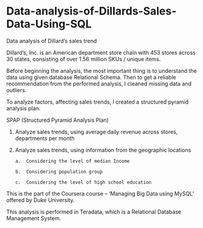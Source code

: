 # Data-analysis-of-Dillards-Sales-Data-Using-SQL
Data analysis of Dillard’s sales trend

Dillard’s, Inc. is an American department store chain with 453 stores across 30 states, consisting of over 1.56 million SKUs / unique items. 

Before beginning the analysis, the most important thing is to understand the data using given database Relational Schema.
Then to get a reliable recommendation from the performed analysis, I cleaned missing data and outliers. 

To analyze factors, affecting sales trends, I created a structured pyramid analysis plan.

SPAP (Structured Pyramid Analysis Plan)

1)	Analyze sales trends, using average daily revenue across stores, departments per month

2)	Analyze sales trends, using information from the geographic locations

        a.	Considering the level of median Income
        
        b.	Considering population group
        
        c.	Considering the level of high school education

This is the part of the Coursera course – ‘Managing Big Data using MySQL’ offered by Duke University.

This analysis is performed in Teradata, which is a Relational Database Management System.
